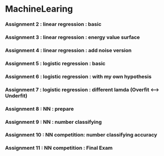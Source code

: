 # MachineLearing

### Assignment 2 : linear regression : basic
### Assignment 3 : linear regression : energy value surface
### Assignment 4 : linear regression : add noise version
### Assignment 5 : logistic regression : basic
### Assignment 6 : logistic regression : with my own hypothesis
### Assignment 7 : logistic regression : different lamda (Overfit <--> Underfit)
### Assignment 8 : NN : prepare
### Assignment 9 : NN : number classifying
### Assignment 10 : NN competition: number classifying accuracy
### Assignment 11 : NN competition : Final Exam
